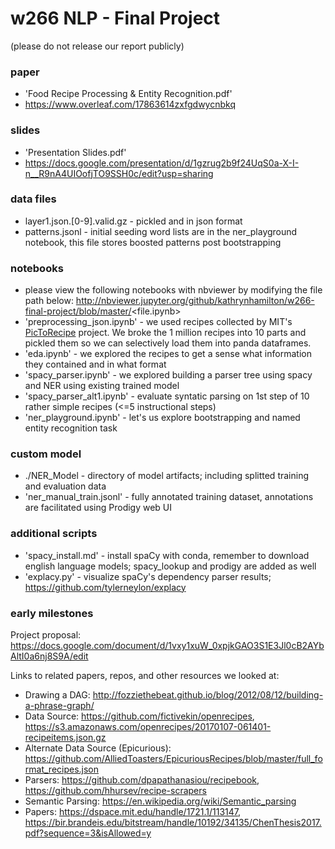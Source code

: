 # w266 NLP - Final Project 
(please do not release our report publicly)

### paper
* 'Food Recipe Processing & Entity Recognition.pdf'
* https://www.overleaf.com/17863614zxfgdwycnbkq

### slides
* 'Presentation Slides.pdf'
* https://docs.google.com/presentation/d/1gzrug2b9f24UqS0a-X-I-n__R9nA4UIOofjTO9SSH0c/edit?usp=sharing

### data files
* layer1.json.[0-9].valid.gz - pickled and in json format 
* patterns.jsonl - initial seeding word lists are in the ner_playground notebook, this file stores boosted patterns post bootstrapping 

### notebooks
* please view the following notebooks with nbviewer by modifying the file path below:
http://nbviewer.jupyter.org/github/kathrynhamilton/w266-final-project/blob/master/<file.ipynb>
* 'preprocessing_json.ipynb' - we used recipes collected by MIT's [PicToRecipe](http://pic2recipe.csail.mit.edu/) project. We broke the 1 million recipes into 10 parts and pickled them so we can selectively load them into panda dataframes. 
* 'eda.ipynb' - we explored the recipes to get a sense what information they contained and in what format 
* 'spacy_parser.ipynb' - we explored building a parser tree using spacy and NER using existing trained model
* 'spacy_parser_alt1.ipynb' - evaluate syntatic parsing on 1st step of 10 rather simple recipes (<=5 instructional steps)
* 'ner_playground.ipynb' - let's us explore bootstrapping and named entity recognition task

### custom model
* ./NER_Model - directory of model artifacts; including splitted training and evaluation data
* 'ner_manual_train.jsonl' - fully annotated training dataset, annotations are facilitated using Prodigy web UI

### additional scripts
* 'spacy_install.md' - install spaCy with conda, remember to download english language models; spacy_lookup and prodigy are added as well
* 'explacy.py' - visualize spaCy's dependency parser results; https://github.com/tylerneylon/explacy

### early milestones

Project proposal: https://docs.google.com/document/d/1vxy1xuW_0xpjkGAO3S1E3Jl0cB2AYbAltI0a6nj8S9A/edit

Links to related papers, repos, and other resources we looked at:
* Drawing a DAG: http://fozziethebeat.github.io/blog/2012/08/12/building-a-phrase-graph/
* Data Source: https://github.com/fictivekin/openrecipes, https://s3.amazonaws.com/openrecipes/20170107-061401-recipeitems.json.gz
* Alternate Data Source (Epicurious): https://github.com/AlliedToasters/EpicuriousRecipes/blob/master/full_format_recipes.json
* Parsers: https://github.com/dpapathanasiou/recipebook, https://github.com/hhursev/recipe-scrapers
* Semantic Parsing: https://en.wikipedia.org/wiki/Semantic_parsing
* Papers: https://dspace.mit.edu/handle/1721.1/113147, https://bir.brandeis.edu/bitstream/handle/10192/34135/ChenThesis2017.pdf?sequence=3&isAllowed=y
